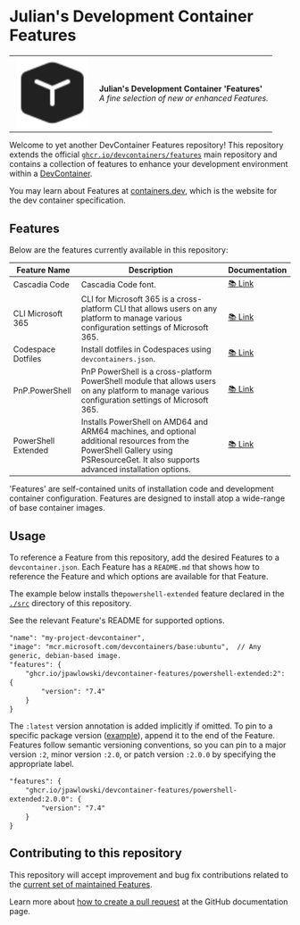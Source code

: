 # Julian's Development Container Features

<table style="width: 100%; border-style: none;"><tr>
    <td style="width: 140px; text-align: center;"><a href="https://github.com/devcontainers"><img width="128px" src="https://raw.githubusercontent.com/microsoft/fluentui-system-icons/78c9587b995299d5bfc007a0077773556ecb0994/assets/Cube/SVG/ic_fluent_cube_32_filled.svg" alt="devcontainers organization logo"/></a></td>
    <td>
        <strong>Julian's Development Container 'Features'</strong><br />
        <i>A fine selection of new or enhanced Features.</i>
    </td>
</tr></table>

Welcome to yet another DevContainer Features repository! This repository extends the official [`ghcr.io/devcontainers/features`](https://github.com/orgs/devcontainers/packages?repo_name=features)
main repository and contains a collection of features to enhance your development environment within a [DevContainer](https://containers.dev/).

You may learn about Features at [containers.dev](https://containers.dev/implementors/features/), which is the website for
the dev container specification.

## Features

Below are the features currently available in this repository:

| Feature Name        | Description                                                                                                                                                                         | Documentation                        |
| ------------------- | ----------------------------------------------------------------------------------------------------------------------------------------------------------------------------------- | :----------------------------------- |
| Cascadia Code       | Cascadia Code font.                                                                                                                                                                 | [📚 Link](./src/cascadia-code/)       |
| CLI Microsoft 365   | CLI for Microsoft 365 is a cross-platform CLI that allows users on any platform to manage various configuration settings of Microsoft 365.                                          | [📚 Link](./src/cli-microsoft365/)    |
| Codespace Dotfiles  | Install dotfiles in Codespaces using `devcontainers.json`.                                                                                                                          | [📚 Link](./src/codespace-dotfiles/)  |
| PnP.PowerShell      | PnP PowerShell is a cross-platform PowerShell module that allows users on any platform to manage various configuration settings of Microsoft 365.                                   | [📚 Link](./src/pnp.powershell/)      |
| PowerShell Extended | Installs PowerShell on AMD64 and ARM64 machines, and optional additional resources from the PowerShell Gallery using PSResourceGet. It also supports advanced installation options. | [📚 Link](./src/powershell-extended/) |

'Features' are self-contained units of installation code and development container configuration. Features are designed
to install atop a wide-range of base container images.

## Usage

To reference a Feature from this repository, add the desired Features to a `devcontainer.json`. Each Feature has a `README.md`
that shows how to reference the Feature and which options are available for that Feature.

The example below installs the`powershell-extended` feature declared in the [`./src`](./src) directory of this
repository.

See the relevant Feature's README for supported options.

```jsonc
"name": "my-project-devcontainer",
"image": "mcr.microsoft.com/devcontainers/base:ubuntu",  // Any generic, debian-based image.
"features": {
    "ghcr.io/jpawlowski/devcontainer-features/powershell-extended:2": {
        "version": "7.4"
    }
}
```

The `:latest` version annotation is added implicitly if omitted. To pin to a specific package version
([example](https://github.com/jpawlowski/devcontainer-features/pkgs/container/features/powershell-extended/versions)), append
it to the end of the Feature. Features follow semantic versioning conventions, so you can pin to a major version `:2`, minor
version `:2.0`, or patch version `:2.0.0` by specifying the appropriate label.

```jsonc
"features": {
    "ghcr.io/jpawlowski/devcontainer-features/powershell-extended:2.0.0": {
        "version": "7.4"
    }
}
```

## Contributing to this repository

This repository will accept improvement and bug fix contributions related to the
[current set of maintained Features](./src).

Learn more about [how to create a pull request](https://docs.github.com/en/pull-requests/collaborating-with-pull-requests/proposing-changes-to-your-work-with-pull-requests/creating-a-pull-request)
at the GitHub documentation page.
